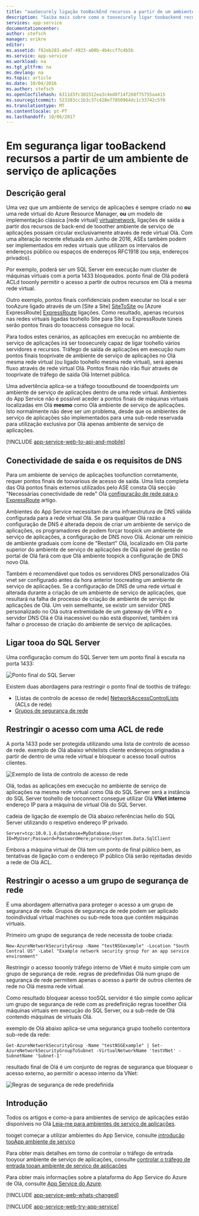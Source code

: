 ```yaml
---
title: "aaaSecurely ligação tooBackEnd recursos a partir de um ambiente de serviço de aplicações"
description: "Saiba mais sobre como o toosecurely ligar toobackend recursos a partir de um ambiente de serviço de aplicações."
services: app-service
documentationcenter: 
author: stefsch
manager: erikre
editor: 
ms.assetid: f82eb283-a6e7-4923-a00b-4b4ccf7c4b5b
ms.service: app-service
ms.workload: na
ms.tgt_pltfrm: na
ms.devlang: na
ms.topic: article
ms.date: 10/04/2016
ms.author: stefsch
ms.openlocfilehash: 6311d3fc301512ea3c4ed8f14f268f75755aa415
ms.sourcegitcommit: 523283cc1b3c37c428e77850964dc1c33742c5f0
ms.translationtype: MT
ms.contentlocale: pt-PT
ms.lasthandoff: 10/06/2017
---
```

# <a name="securely-connecting-toobackend-resources-from-an-app-service-environment"></a>Em segurança ligar tooBackend recursos a partir de um ambiente de serviço de aplicações
## <a name="overview"></a>Descrição geral
Uma vez que um ambiente de serviço de aplicações é sempre criado no **ou** uma rede virtual do Azure Resource Manager, **ou** um modelo de implementação clássica [rede virtual] [ virtualnetwork], ligações de saída a partir dos recursos de back-end de tooother ambiente de serviço de aplicações possam circular exclusivamente através de rede virtual Olá.  Com uma alteração recente efetuada em Junho de 2016, ASEs também podem ser implementados em redes virtuais que utilizam os intervalos de endereços público ou espaços de endereços RFC1918 (ou seja, endereços privados).  

Por exemplo, poderá ser um SQL Server em execução num cluster de máquinas virtuais com a porta 1433 bloqueados.  ponto final de Olá poderá ACLd tooonly permitir o acesso a partir de outros recursos em Olá a mesma rede virtual.  

Outro exemplo, pontos finais confidenciais podem executar no local e ser tooAzure ligado através de um [Site a Site] [ SiteToSite] ou [Azure ExpressRoute] [ ExpressRoute] ligações.  Como resultado, apenas recursos nas redes virtuais ligadas toohello Site para Site ou ExpressRoute túneis serão pontos finais do tooaccess consegue no local.

Para todos estes cenários, as aplicações em execução no ambiente de serviço de aplicações irá ser toosecurely capaz de ligar toohello vários servidores e recursos.  Tráfego de saída de aplicações em execução num pontos finais tooprivate de ambiente de serviço de aplicações no Olá mesma rede virtual (ou ligado toohello mesma rede virtual), será apenas fluxo através de rede virtual Olá.  Pontos finais não irão fluir através de tooprivate de tráfego de saída Olá Internet pública.

Uma advertência aplica-se a tráfego toooutbound de tooendpoints um ambiente de serviço de aplicações dentro de uma rede virtual.  Ambientes do App Service não é possível aceder a pontos finais de máquinas virtuais localizadas em Olá **mesmo** como Olá ambiente de serviço de aplicações.  Isto normalmente não deve ser um problema, desde que os ambientes de serviço de aplicações são implementados para uma sub-rede reservada para utilização exclusiva por Olá apenas ambiente de serviço de aplicações.

[!INCLUDE [app-service-web-to-api-and-mobile](../../includes/app-service-web-to-api-and-mobile.md)]

## <a name="outbound-connectivity-and-dns-requirements"></a>Conectividade de saída e os requisitos de DNS
Para um ambiente de serviço de aplicações toofunction corretamente, requer pontos finais de toovarious de acesso de saída. Uma lista completa das Olá pontos finais externos utilizados pelo ASE consta Olá secção "Necessárias conectividade de rede" Olá [configuração de rede para o ExpressRoute](app-service-app-service-environment-network-configuration-expressroute.md#required-network-connectivity) artigo.

Ambientes do App Service necessitam de uma infraestrutura de DNS válida configurada para a rede virtual Olá.  Se para qualquer Olá razão a configuração de DNS é alterada depois de criar um ambiente de serviço de aplicações, os programadores de podem forçar toopick um ambiente de serviço de aplicações, a configuração de DNS novo Olá.  Acionar um reinício de ambiente graduais com ícone de "Restart" Olá, localizado em Olá parte superior do ambiente de serviço de aplicações de Olá painel de gestão no portal de Olá fará com que Olá ambiente toopick a configuração de DNS novo Olá.

Também é recomendável que todos os servidores DNS personalizados Olá vnet ser configurado antes da hora anterior toocreating um ambiente de serviço de aplicações.  Se a configuração de DNS de uma rede virtual é alterada durante a criação de um ambiente de serviço de aplicações, que resultará na falha de processo de criação de ambiente de serviço de aplicações de Olá.  Um vein semelhante, se existir um servidor DNS personalizado no Olá outra extremidade de um gateway de VPN e o servidor DNS Olá é Olá inacessível ou não está disponível, também irá falhar o processo de criação do ambiente de serviço de aplicações.

## <a name="connecting-tooa-sql-server"></a>Ligar tooa do SQL Server
Uma configuração comum do SQL Server tem um ponto final à escuta na porta 1433:

![Ponto final do SQL Server][SqlServerEndpoint]

Existem duas abordagens para restringir o ponto final de toothis de tráfego:

* [Listas de controlo de acesso de rede] [ NetworkAccessControlLists] (ACLs de rede)
* [Grupos de segurança de rede][NetworkSecurityGroups]

## <a name="restricting-access-with-a-network-acl"></a>Restringir o acesso com uma ACL de rede
A porta 1433 pode ser protegida utilizando uma lista de controlo de acesso de rede.  exemplo de Olá abaixo whitelists cliente endereços originadas a partir de dentro de uma rede virtual e bloquear o acesso tooall outros clientes.

![Exemplo de lista de controlo de acesso de rede][NetworkAccessControlListExample]

Olá, todas as aplicações em execução no ambiente de serviço de aplicações na mesma rede virtual como Olá do SQL Server será a instância do SQL Server toohello de tooconnect consegue utilizar Olá **VNet interno** endereço IP para a máquina de virtual Olá do SQL Server.  

cadeia de ligação de exemplo de Olá abaixo referências hello do SQL Server utilizando o respetivo endereço IP privado.

    Server=tcp:10.0.1.6;Database=MyDatabase;User ID=MyUser;Password=PasswordHere;provider=System.Data.SqlClient

Embora a máquina virtual de Olá tem um ponto de final público bem, as tentativas de ligação com o endereço IP público Olá serão rejeitadas devido a rede de Olá ACL. 

## <a name="restricting-access-with-a-network-security-group"></a>Restringir o acesso a um grupo de segurança de rede
É uma abordagem alternativa para proteger o acesso a um grupo de segurança de rede.  Grupos de segurança de rede podem ser aplicado tooindividual virtual machines ou sub-rede tooa que contêm máquinas virtuais.

Primeiro um grupo de segurança de rede necessita de toobe criada:

    New-AzureNetworkSecurityGroup -Name "testNSGexample" -Location "South Central US" -Label "Example network security group for an app service environment"

Restringir o acesso tooonly tráfego interno de VNet é muito simple com um grupo de segurança de rede.  regras de predefinidas Olá num grupo de segurança de rede permitem apenas o acesso a partir de outros clientes de rede no Olá mesma rede virtual.

Como resultado bloquear acesso tooSQL servidor é tão simple como aplicar um grupo de segurança de rede com as predefinição regras tooeither Olá máquinas virtuais em execução do SQL Server, ou a sub-rede de Olá contendo máquinas de virtuais Olá.

exemplo de Olá abaixo aplica-se uma segurança grupo toohello contentora sub-rede da rede:

    Get-AzureNetworkSecurityGroup -Name "testNSGExample" | Set-AzureNetworkSecurityGroupToSubnet -VirtualNetworkName 'testVNet' -SubnetName 'Subnet-1'

resultado final de Olá é um conjunto de regras de segurança que bloquear o acesso externo, ao permitir o acesso interno da VNet:

![Regras de segurança de rede predefinida][DefaultNetworkSecurityRules]

## <a name="getting-started"></a>Introdução
Todos os artigos e como-a para ambientes de serviço de aplicações estão disponíveis no Olá [Leia-me para ambientes de serviço de aplicações](../app-service/app-service-app-service-environments-readme.md).

tooget começar a utilizar ambientes do App Service, consulte [introdução tooApp ambiente de serviço][IntroToAppServiceEnvironment]

Para obter mais detalhes em torno de controlar o tráfego de entrada tooyour ambiente de serviço de aplicações, consulte [controlar o tráfego de entrada tooan ambiente de serviço de aplicações][ControlInboundASE]

Para obter mais informações sobre a plataforma do App Service do Azure de Olá, consulte [App Service do Azure][AzureAppService].

[!INCLUDE [app-service-web-whats-changed](../../includes/app-service-web-whats-changed.md)]

[!INCLUDE [app-service-web-try-app-service](../../includes/app-service-web-try-app-service.md)]

<!-- LINKS -->
[virtualnetwork]: https://azure.microsoft.com/documentation/articles/virtual-networks-faq/
[ControlInboundTraffic]:  http://azure.microsoft.com/documentation/articles/app-service-app-service-environment-control-inbound-traffic/
[SiteToSite]: https://azure.microsoft.com/documentation/articles/vpn-gateway-site-to-site-create/
[ExpressRoute]: http://azure.microsoft.com/services/expressroute/
[NetworkAccessControlLists]: https://azure.microsoft.com/documentation/articles/virtual-networks-acl/
[NetworkSecurityGroups]: https://azure.microsoft.com/documentation/articles/virtual-networks-nsg/
[IntroToAppServiceEnvironment]:  http://azure.microsoft.com/documentation/articles/app-service-app-service-environment-intro/
[AzureAppService]: http://azure.microsoft.com/documentation/articles/app-service-value-prop-what-is/ 
[ControlInboundASE]:  http://azure.microsoft.com/documentation/articles/app-service-app-service-environment-control-inbound-traffic/ 

<!-- IMAGES -->
[SqlServerEndpoint]: ./media/app-service-app-service-environment-securely-connecting-to-backend-resources/SqlServerEndpoint01.png
[NetworkAccessControlListExample]: ./media/app-service-app-service-environment-securely-connecting-to-backend-resources/NetworkAcl01.png
[DefaultNetworkSecurityRules]: ./media/app-service-app-service-environment-securely-connecting-to-backend-resources/DefaultNetworkSecurityRules01.png 

